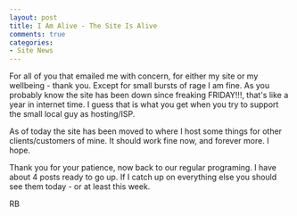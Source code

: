 ```yaml
---
layout: post
title: I Am Alive - The Site Is Alive
comments: true
categories:
- Site News
---
```

For all of you that emailed me with concern, for either my site or my wellbeing - thank you. Except for small bursts of rage I am fine. As you probably know the site has been down since freaking FRIDAY!!!, that's like a year in internet time. I guess that is what you get when you try to support the small local guy as hosting/ISP.

As of today the site has been moved to where I host some things for other clients/customers of mine. It should work fine now, and forever more. I hope.

Thank you for your patience, now back to our regular programing. I have about 4 posts ready to go up. If I catch up on everything else you should see them today - or at least this week.

RB